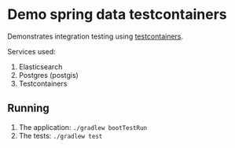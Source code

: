 # Demo spring data testcontainers

Demonstrates integration testing using [testcontainers](https://testcontainers.org).

Services used:

1. Elasticsearch
2. Postgres (postgis)
3. Testcontainers

## Running

1. The application: `./gradlew bootTestRun`
2. The tests: `./gradlew test`
